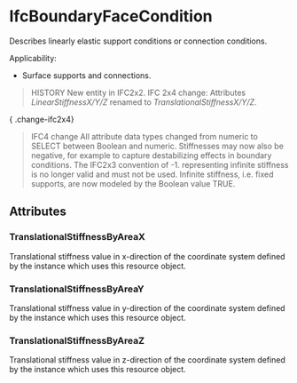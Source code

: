 # IfcBoundaryFaceCondition

Describes linearly elastic support conditions or connection conditions.<!-- end of definition -->

Applicability:

* Surface supports and connections.

> HISTORY New entity in IFC2x2.
> IFC 2x4 change: Attributes _LinearStiffnessX/Y/Z_ renamed to _TranslationalStiffnessX/Y/Z_.

{ .change-ifc2x4}
> IFC4 change All attribute data types changed from numeric to SELECT between Boolean and numeric. Stiffnesses may now also be negative, for example to capture destabilizing effects in boundary conditions. The IFC2x3 convention of -1. representing infinite stiffness is no longer valid and must not be used. Infinite stiffness, i.e. fixed supports, are now modeled by the Boolean value TRUE.

## Attributes

### TranslationalStiffnessByAreaX
Translational stiffness value in x-direction of the coordinate system defined by the instance which uses this resource object.

### TranslationalStiffnessByAreaY
Translational stiffness value in y-direction of the coordinate system defined by the instance which uses this resource object.

### TranslationalStiffnessByAreaZ
Translational stiffness value in z-direction of the coordinate system defined by the instance which uses this resource object.
